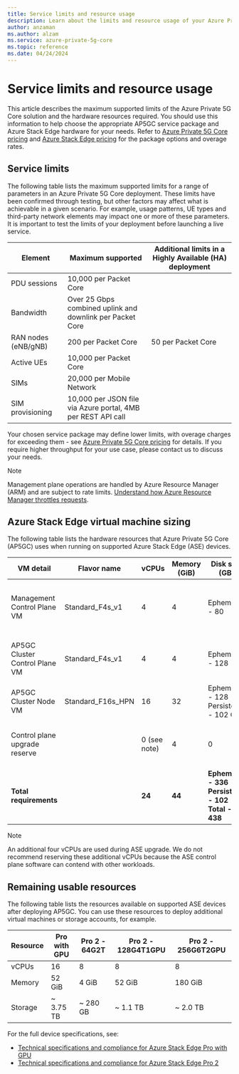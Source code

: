 ```yaml
---
title: Service limits and resource usage
description: Learn about the limits and resource usage of your Azure Private 5G Core deployment when running on an Azure Stack Edge device.
author: anzaman
ms.author: alzam
ms.service: azure-private-5g-core
ms.topic: reference
ms.date: 04/24/2024
---
```


# Service limits and resource usage

This article describes the maximum supported limits of the Azure Private 5G Core solution and the hardware resources required. You should use this information to help choose the appropriate AP5GC service package and Azure Stack Edge hardware for your needs. Refer to [Azure Private 5G Core pricing](https://azure.microsoft.com/pricing/details/private-5g-core/) and [Azure Stack Edge pricing](https://azure.microsoft.com/pricing/details/azure-stack/edge/) for the package options and overage rates.

## Service limits

The following table lists the maximum supported limits for a range of parameters in an Azure Private 5G Core deployment. These limits have been confirmed through testing, but other factors may affect what is achievable in a given scenario. For example, usage patterns, UE types and third-party network elements may impact one or more of these parameters. It is important to test the limits of your deployment before launching a live service.

| Element                | Maximum supported | Additional limits in a Highly Available (HA) deployment |
|------------------------|-------------------|-------------------|
| PDU sessions           | 10,000 per Packet Core |       |
| Bandwidth              | Over 25 Gbps combined uplink and downlink per Packet Core |       |
| RAN nodes (eNB/gNB)    | 200 per Packet Core | 50 per Packet Core |
| Active UEs             | 10,000 per Packet Core |  |
| SIMs                   | 20,000 per Mobile Network |       |
| SIM provisioning       | 10,000 per JSON file via Azure portal, 4MB per REST API call |       |

Your chosen service package may define lower limits, with overage charges for exceeding them - see [Azure Private 5G Core pricing](https://azure.microsoft.com/pricing/details/private-5g-core/) for details. If you require higher throughput for your use case, please contact us to discuss your needs.

> [!NOTE]
> Management plane operations are handled by Azure Resource Manager (ARM) and are subject to rate limits. [Understand how Azure Resource Manager throttles requests](/azure/azure-resource-manager/management/request-limits-and-throttling).

## Azure Stack Edge virtual machine sizing

The following table lists the hardware resources that Azure Private 5G Core (AP5GC) uses when running on supported Azure Stack Edge (ASE) devices.

| VM detail | Flavor name | vCPUs | Memory (GiB) | Disk size (GB) | VM function |
|---|---|---|---|---|---|
| Management Control Plane VM | Standard_F4s_v1    | 4            | 4  | Ephemeral - 80                            | Management Control Plane to create Kubernetes clusters |
| AP5GC Cluster Control Plane VM | Standard_F4s_v1 | 4            | 4  | Ephemeral - 128                           | Control Plane of the Kubernetes cluster used for AP5GC |
| AP5GC Cluster Node VM | Standard_F16s_HPN        | 16           | 32 | Ephemeral - 128 </br> Persistent - 102 GB | AP5GC workload node |
| Control plane upgrade reserve |                  | 0 (see note) | 4  | 0                                         | Used by ASE during upgrade of the control plane VM |
| **Total requirements** |                         | **24**       | **44** | **Ephemeral - 336** </br> **Persistent - 102** </br> **Total - 438** |  |

> [!NOTE]
> An additional four vCPUs are used during ASE upgrade. We do not recommend reserving these additional vCPUs because the ASE control plane software can contend with other workloads.

## Remaining usable resources

The following table lists the resources available on supported ASE devices after deploying AP5GC. You can use these resources to deploy additional virtual machines or storage accounts, for example.

| Resource | Pro with GPU | Pro 2 - 64G2T | Pro 2 - 128G4T1GPU | Pro 2 - 256G6T2GPU |
|----------|--------------|---------------|--------------------|--------------------|
| vCPUs    | 16           | 8             | 8                  | 8                  |
| Memory   | 52 GiB       | 4 GiB         | 52 GiB             | 180 GiB            |
| Storage  | ~ 3.75 TB    | ~ 280 GB      | ~ 1.1 TB           | ~ 2.0 TB           |

For the full device specifications, see:

- [Technical specifications and compliance for Azure Stack Edge Pro with GPU](/azure/databox-online/azure-stack-edge-gpu-technical-specifications-compliance)
- [Technical specifications and compliance for Azure Stack Edge Pro 2](/azure/databox-online/azure-stack-edge-pro-2-technical-specifications-compliance)